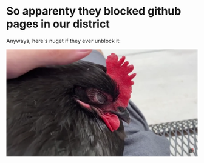 # So apparenty they blocked github pages in our district

Anyways, here's nuget if they ever unblock it:

![Not for you though: The image couldn't load or something idk](https://raw.githubusercontent.com/Spagrrt/spagrrt.github.io/main/Screenshot%202021-09-13%2015.33.13.png)
